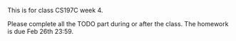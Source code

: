 This is for class CS197C week 4.

Please complete all the TODO part during or after the class.
The homework is due Feb 26th 23:59.
